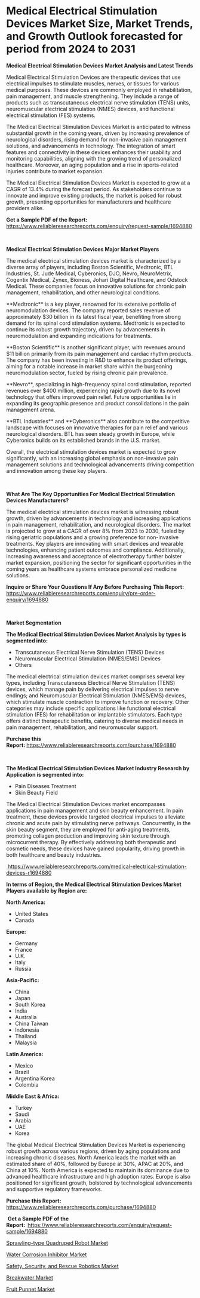 <p><h1>Medical Electrical Stimulation Devices Market Size, Market Trends, and Growth Outlook forecasted for period from 2024 to 2031</h1></p><p><strong>Medical Electrical Stimulation Devices Market Analysis and Latest Trends</strong></p>
<p><p>Medical Electrical Stimulation Devices are therapeutic devices that use electrical impulses to stimulate muscles, nerves, or tissues for various medical purposes. These devices are commonly employed in rehabilitation, pain management, and muscle strengthening. They include a range of products such as transcutaneous electrical nerve stimulation (TENS) units, neuromuscular electrical stimulation (NMES) devices, and functional electrical stimulation (FES) systems.</p><p>The Medical Electrical Stimulation Devices Market is anticipated to witness substantial growth in the coming years, driven by increasing prevalence of neurological disorders, rising demand for non-invasive pain management solutions, and advancements in technology. The integration of smart features and connectivity in these devices enhances their usability and monitoring capabilities, aligning with the growing trend of personalized healthcare. Moreover, an aging population and a rise in sports-related injuries contribute to market expansion.</p><p>The Medical Electrical Stimulation Devices Market is expected to grow at a CAGR of 13.4% during the forecast period. As stakeholders continue to innovate and improve existing products, the market is poised for robust growth, presenting opportunities for manufacturers and healthcare providers alike.</p></p>
<p><strong>Get a Sample PDF of the Report:&nbsp;</strong> <a href="https://www.reliableresearchreports.com/enquiry/request-sample/1694880?utm_campaign=120&utm_medium=2&utm_source=Github&utm_content=ia&utm_term=06102024&utm_id=medical-electrical-stimulation-devices">https://www.reliableresearchreports.com/enquiry/request-sample/1694880</a></p>
<p>&nbsp;</p>
<p><strong>Medical Electrical Stimulation Devices Major Market Players</strong></p>
<p><p>The medical electrical stimulation devices market is characterized by a diverse array of players, including Boston Scientific, Medtronic, BTL Industries, St. Jude Medical, Cyberonics, DJO, Nevro, NeuroMetrix, Cogentix Medical, Zynex, Bioness, Johari Digital Healthcare, and Odstock Medical. These companies focus on innovative solutions for chronic pain management, rehabilitation, and other neurological conditions.</p><p>**Medtronic** is a key player, renowned for its extensive portfolio of neuromodulation devices. The company reported sales revenue of approximately $30 billion in its latest fiscal year, benefiting from strong demand for its spinal cord stimulation systems. Medtronic is expected to continue its robust growth trajectory, driven by advancements in neuromodulation and expanding indications for treatments.</p><p>**Boston Scientific** is another significant player, with revenues around $11 billion primarily from its pain management and cardiac rhythm products. The company has been investing in R&D to enhance its product offerings, aiming for a notable increase in market share within the burgeoning neuromodulation sector, fueled by rising chronic pain prevalence.</p><p>**Nevro**, specializing in high-frequency spinal cord stimulation, reported revenues over $400 million, experiencing rapid growth due to its novel technology that offers improved pain relief. Future opportunities lie in expanding its geographic presence and product consolidations in the pain management arena.</p><p>**BTL Industries** and **Cyberonics** also contribute to the competitive landscape with focuses on innovative therapies for pain relief and various neurological disorders. BTL has seen steady growth in Europe, while Cyberonics builds on its established brands in the U.S. market. </p><p>Overall, the electrical stimulation devices market is expected to grow significantly, with an increasing global emphasis on non-invasive pain management solutions and technological advancements driving competition and innovation among these key players.</p></p>
<p>&nbsp;</p>
<p><strong>What Are The Key Opportunities For Medical Electrical Stimulation Devices Manufacturers?</strong></p>
<p><p>The medical electrical stimulation devices market is witnessing robust growth, driven by advancements in technology and increasing applications in pain management, rehabilitation, and neurological disorders. The market is projected to grow at a CAGR of over 8% from 2023 to 2030, fueled by rising geriatric populations and a growing preference for non-invasive treatments. Key players are innovating with smart devices and wearable technologies, enhancing patient outcomes and compliance. Additionally, increasing awareness and acceptance of electrotherapy further bolster market expansion, positioning the sector for significant opportunities in the coming years as healthcare systems embrace personalized medicine solutions.</p></p>
<p><strong>Inquire or Share Your Questions If Any Before Purchasing This Report:</strong> <a href="https://www.reliableresearchreports.com/enquiry/pre-order-enquiry/1694880?utm_campaign=120&utm_medium=2&utm_source=Github&utm_content=ia&utm_term=06102024&utm_id=medical-electrical-stimulation-devices">https://www.reliableresearchreports.com/enquiry/pre-order-enquiry/1694880</a></p>
<p>&nbsp;</p>
<p><strong>Market Segmentation</strong></p>
<p><strong>The Medical Electrical Stimulation Devices Market Analysis by types is segmented into:</strong></p>
<p><ul><li>Transcutaneous Electrical Nerve Stimulation (TENS) Devices</li><li>Neuromuscular Electrical Stimulation (NMES/EMS) Devices</li><li>Others</li></ul></p>
<p><p>The medical electrical stimulation devices market comprises several key types, including Transcutaneous Electrical Nerve Stimulation (TENS) devices, which manage pain by delivering electrical impulses to nerve endings; and Neuromuscular Electrical Stimulation (NMES/EMS) devices, which stimulate muscle contraction to improve function or recovery. Other categories may include specific applications like functional electrical stimulation (FES) for rehabilitation or implantable stimulators. Each type offers distinct therapeutic benefits, catering to diverse medical needs in pain management, rehabilitation, and neuromuscular support.</p></p>
<p><strong>Purchase this Report:&nbsp;</strong><a href="https://www.reliableresearchreports.com/purchase/1694880?utm_campaign=120&utm_medium=2&utm_source=Github&utm_content=ia&utm_term=06102024&utm_id=medical-electrical-stimulation-devices">https://www.reliableresearchreports.com/purchase/1694880</a></p>
<p>&nbsp;</p>
<p><strong>The Medical Electrical Stimulation Devices Market Industry Research by Application is segmented into:</strong></p>
<p><ul><li>Pain Diseases Treatment</li><li>Skin Beauty Field</li></ul></p>
<p><p>The Medical Electrical Stimulation Devices market encompasses applications in pain management and skin beauty enhancement. In pain treatment, these devices provide targeted electrical impulses to alleviate chronic and acute pain by stimulating nerve pathways. Concurrently, in the skin beauty segment, they are employed for anti-aging treatments, promoting collagen production and improving skin texture through microcurrent therapy. By effectively addressing both therapeutic and cosmetic needs, these devices have gained popularity, driving growth in both healthcare and beauty industries.</p></p>
<p><a href="https://www.reliableresearchreports.com/medical-electrical-stimulation-devices-r1694880?utm_campaign=120&utm_medium=2&utm_source=Github&utm_content=ia&utm_term=06102024&utm_id=medical-electrical-stimulation-devices">&nbsp;https://www.reliableresearchreports.com/medical-electrical-stimulation-devices-r1694880</a></p>
<p><strong>In terms of Region, the Medical Electrical Stimulation Devices Market Players available by Region are:</strong></p>
<p>
    <p> <strong> North America: </strong>
        <ul>
            <li>United States</li>
            <li>Canada</li>
        </ul>
        </p> 
    <p> <strong> Europe: </strong>
        <ul>
            <li>Germany</li>
            <li>France</li>
            <li>U.K.</li>
            <li>Italy</li>
            <li>Russia</li>
        </ul>
        </p> 
    <p> <strong> Asia-Pacific: </strong>
        <ul>
            <li>China</li>
            <li>Japan</li>
            <li>South Korea</li>
            <li>India</li>
            <li>Australia</li>
            <li>China Taiwan</li>
            <li>Indonesia</li>
            <li>Thailand</li>
            <li>Malaysia</li>
        </ul>
        </p> 
    <p> <strong> Latin America: </strong>
        <ul>
            <li>Mexico</li>
            <li>Brazil</li>
            <li>Argentina Korea</li>
            <li>Colombia</li>
        </ul>
        </p> 
    <p> <strong> Middle East & Africa: </strong>
        <ul>
            <li>Turkey</li>
            <li>Saudi</li>
            <li>Arabia</li>
            <li>UAE</li>
            <li>Korea</li>
        </ul>
    </p>
    </p>
<p><p>The global Medical Electrical Stimulation Devices Market is experiencing robust growth across various regions, driven by aging populations and increasing chronic diseases. North America leads the market with an estimated share of 40%, followed by Europe at 30%, APAC at 20%, and China at 10%. North America is expected to maintain its dominance due to advanced healthcare infrastructure and high adoption rates. Europe is also positioned for significant growth, bolstered by technological advancements and supportive regulatory frameworks.</p></p>
<p><strong>Purchase this Report: </strong><a href="https://www.reliableresearchreports.com/purchase/1694880?utm_campaign=120&utm_medium=2&utm_source=Github&utm_content=ia&utm_term=06102024&utm_id=medical-electrical-stimulation-devices">https://www.reliableresearchreports.com/purchase/1694880</a></p>
<p>&nbsp;<strong>Get a Sample PDF of the Report:&nbsp;&nbsp;</strong><a href="https://www.reliableresearchreports.com/enquiry/request-sample/1694880?utm_campaign=120&utm_medium=2&utm_source=Github&utm_content=ia&utm_term=06102024&utm_id=medical-electrical-stimulation-devices">https://www.reliableresearchreports.com/enquiry/request-sample/1694880</a></p>
<p><strong></strong></p>
<p><p><a href="https://github.com/DianaWilson796/Market-Research-Report-List-1/blob/main/sprawling-type-quadruped-robot-market.md?utm_campaign=120&utm_medium=2&utm_source=Github&utm_content=ia&utm_term=06102024&utm_id=medical-electrical-stimulation-devices">Sprawling-type Quadruped Robot Market</a></p><p><a href="https://medium.com/@tatehahn/charting-the-future-comprehensive-analysis-of-the-global-water-corrosion-inhibitor-market-2024-b5e4b2a1ce50?utm_campaign=120&utm_medium=2&utm_source=Github&utm_content=ia&utm_term=06102024&utm_id=medical-electrical-stimulation-devices">Water Corrosion Inhibitor Market</a></p><p><a href="https://github.com/SamiaHussain82/Market-Research-Report-List-1/blob/main/safety-security-and-rescue-robotics-market.md?utm_campaign=120&utm_medium=2&utm_source=Github&utm_content=ia&utm_term=06102024&utm_id=medical-electrical-stimulation-devices">Safety, Security, and Rescue Robotics Market</a></p><p><a href="https://issuu.com/reportprime-2/docs/breakwater-market-size-2030.pptx_2f2b7550e0f451?utm_campaign=120&utm_medium=2&utm_source=Github&utm_content=ia&utm_term=06102024&utm_id=medical-electrical-stimulation-devices">Breakwater Market</a></p><p><a href="https://www.linkedin.com/pulse/emerging-fruit-punnet-market-opportunities-analysis-investors-h0ene?utm_campaign=120&utm_medium=2&utm_source=Github&utm_content=ia&utm_term=06102024&utm_id=medical-electrical-stimulation-devices">Fruit Punnet Market</a></p></p>